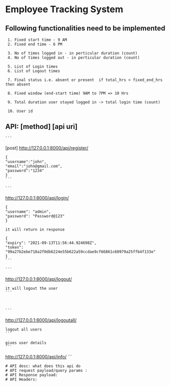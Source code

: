 # Employee Tracking System

  ## Following functionalities need to be implemented

     1. Fixed start time - 9 AM
     2. Fixed end time - 6 PM

     3. No of times logged in - in perticular duration (count)
     4. No of times logged out - in perticular duration (count)

     5. List of Login times 
     6. List of Logout times

     7. Final status i.e. absent or present  if total_hrs < fixed_end_hrs then absent

     8. Fixed window (end-start time) 9AM to 7PM => 10 Hrs

     9. Total duration user stayed logged in -> total login time (count)

     10. User id


   ## API: [method] [api uri]
    ```
   [post] http://127.0.0.1:8000/api/register/

    {
    "username":"john",
    "email":"john@gmail.com",
    "password":"1234"
    }
    ```

    ```
   http://127.0.0.1:8000/api/login/

    {
    "username": "admin",
    "password": "Password@123"
    }

    it will return in response 

    {
    "expiry": "2021-09-13T11:56:44.924698Z",
    "token": "99a27b2ebe718a2f0db6224e55b622a59ccdae9cf66861c60979a25ffb4f133e"
    }
    ```

    ```
   http://127.0.0.1:8000/api/logout/

    it will logout the user
    ```



    ```
   http://127.0.0.1:8000/api/logoutall/

    logout all users
    ```

    gives user details
    ```
   http://127.0.0.1:8000/api/info/ 
    ```


    # API desc: what does this api do
    # API request payload/query params :
    # API Response payload: 
    # API Headers:
